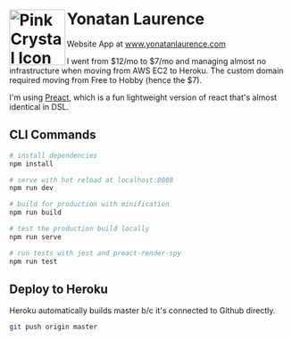 # <img align="left" width="100" height="100" alt="Pink Crystal Icon" src="https://s3.us-west-2.amazonaws.com/yonatanlaurence.com/crystal-logo-raspberry-cream-2022_07_20.png"> Yonatan Laurence
Website App at www.yonatanlaurence.com

I went from $12/mo to $7/mo and managing almost no infrastructure when moving from AWS EC2 to Heroku. The custom domain required moving from Free to Hobby (hence the $7).

I'm using [Preact](https://github.com/developit/preact-cli), which is a fun lightweight version of react that's almost identical in DSL.

## CLI Commands

``` bash
# install dependencies
npm install

# serve with hot reload at localhost:8080
npm run dev

# build for production with minification
npm run build

# test the production build locally
npm run serve

# run tests with jest and preact-render-spy 
npm run test
```


## Deploy to Heroku
Heroku automatically builds master b/c it's connected to Github directly.

```bash
git push origin master
```
